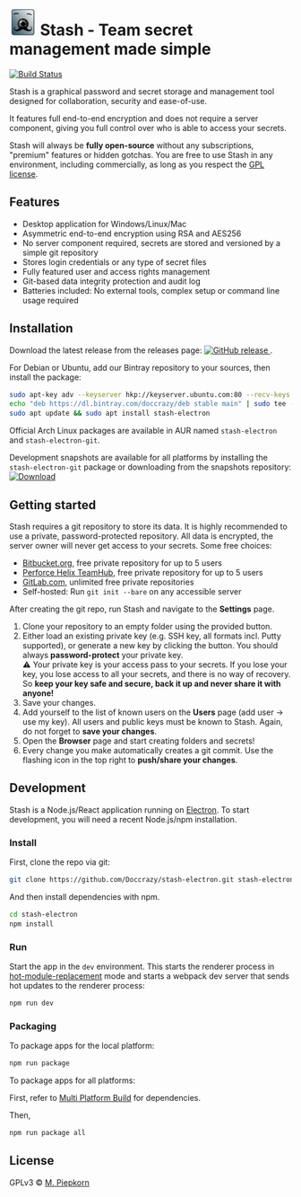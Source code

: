 # <img alt="Logo" src="https://raw.githubusercontent.com/Doccrazy/stash-electron/master/app/logo3.svg?sanitize=true" width="48" height="48"/> Stash - Team secret management made simple

[![Build Status](https://travis-ci.org/Doccrazy/stash-electron.svg?branch=master)](https://travis-ci.org/Doccrazy/stash-electron)

Stash is a graphical password and secret storage and management tool designed for collaboration, security and ease-of-use.
 
It features full end-to-end encryption and does not require a server component, giving you full control over who is able to access your secrets.

Stash will always be **fully open-source** without any subscriptions, "premium" features or hidden gotchas. You are free to use Stash in any environment, including commercially, as long as you respect the [GPL license](https://github.com/Doccrazy/stash-electron/blob/master/LICENSE).

## Features

- Desktop application for Windows/Linux/Mac
- Asymmetric end-to-end encryption using RSA and AES256
- No server component required, secrets are stored and versioned by a simple git repository
- Stores login credentials or any type of secret files
- Fully featured user and access rights management
- Git-based data integrity protection and audit log
- Batteries included: No external tools, complex setup or command line usage required

## Installation

Download the latest release from the releases page: [ ![GitHub release](https://img.shields.io/github/release/Doccrazy/stash-electron.svg) ](https://github.com/Doccrazy/stash-electron/releases).

For Debian or Ubuntu, add our Bintray repository to your sources, then install the package:
```bash
sudo apt-key adv --keyserver hkp://keyserver.ubuntu.com:80 --recv-keys 379CE192D401AB61
echo "deb https://dl.bintray.com/doccrazy/deb stable main" | sudo tee -a /etc/apt/sources.list
sudo apt update && sudo apt install stash-electron
```

Official Arch Linux packages are available in AUR named `stash-electron` and `stash-electron-git`.

Development snapshots are available for all platforms by installing the `stash-electron-git` package or downloading from the snapshots repository: [ ![Download](https://api.bintray.com/packages/doccrazy/bin/stash-electron-git/images/download.svg) ](https://bintray.com/doccrazy/bin/stash-electron-git/_latestVersion)

## Getting started

Stash requires a git repository to store its data. It is highly recommended to use a private, password-protected repository. All data is encrypted, the server owner will never get access to your secrets. Some free choices:
- [Bitbucket.org](https://bitbucket.org), free private repository for up to 5 users
- [Perforce Helix TeamHub](https://www.perforce.com/git-hosting), free private repository for up to 5 users
- [GitLab.com](https://gitlab.com/users/sign_in#register-pane), unlimited free private repositories
- Self-hosted: Run `git init --bare` on any accessible server

After creating the git repo, run Stash and navigate to the **Settings** page.
1. Clone your repository to an empty folder using the provided button.
2. Either load an existing private key (e.g. SSH key, all formats incl. Putty supported), or generate a new key by clicking the button. You should always **password-protect** your private key.  
:warning: Your private key is your access pass to your secrets. If you lose your key, you lose access to all your secrets, and there is no way of recovery. So **keep your key safe and secure, back it up and never share it with anyone!**
3. Save your changes.
4. Add yourself to the list of known users on the **Users** page (add user -> use my key). All users and public keys must be known to Stash. Again, do not forget to **save your changes**.
5. Open the **Browser** page and start creating folders and secrets!
6. Every change you make automatically creates a git commit. Use the flashing icon in the top right to **push/share your changes**.

## Development

Stash is a Node.js/React application running on [Electron](https://electronjs.org). To start development, you will need a recent Node.js/npm installation. 

### Install

First, clone the repo via git:

```bash
git clone https://github.com/Doccrazy/stash-electron.git stash-electron
```

And then install dependencies with npm.

```bash
cd stash-electron
npm install
```

### Run

Start the app in the `dev` environment. This starts the renderer process in [hot-module-replacement](https://webpack.js.org/guides/hmr-react/) mode and starts a webpack dev server that sends hot updates to the renderer process:

```bash
npm run dev
```

### Packaging

To package apps for the local platform:

```bash
npm run package
```

To package apps for all platforms:

First, refer to [Multi Platform Build](https://www.electron.build/multi-platform-build) for dependencies.

Then,

```bash
npm run package all
```

## License
GPLv3 © [M. Piepkorn](https://github.com/Doccrazy)
